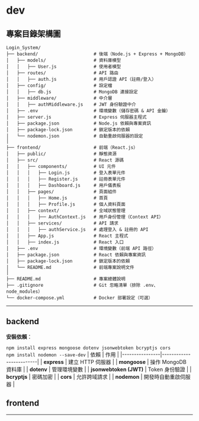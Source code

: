 # dev

## 專案目錄架構圖

```
Login_System/
├── backend/                     # 後端（Node.js + Express + MongoDB）
│   ├── models/                  # 資料庫模型
│   │   ├── User.js              # 使用者模型
│   ├── routes/                  # API 路由
│   │   ├── auth.js              # 用戶認證 API（註冊/登入）
│   ├── config/                  # 設定檔
│   │   ├── db.js                # MongoDB 連接設定
│   ├── middleware/              # 中介層
│   │   ├── authMiddleware.js    # JWT 身份驗證中介
│   ├── .env                     # 環境變數（儲存密碼 & API 金鑰）
│   ├── server.js                # Express 伺服器主程式
│   ├── package.json             # Node.js 依賴與專案資訊
│   ├── package-lock.json        # 鎖定版本的依賴
│   └── nodemon.json             # 自動重啟伺服器的設定
│
├── frontend/                    # 前端（React.js）
│   ├── public/                  # 靜態資源
│   ├── src/                     # React 源碼
│   │   ├── components/          # UI 元件
│   │   │   ├── Login.js         # 登入表單元件
│   │   │   ├── Register.js      # 註冊表單元件
│   │   │   ├── Dashboard.js     # 用戶儀表板
│   │   ├── pages/               # 頁面組件
│   │   │   ├── Home.js          # 首頁
│   │   │   ├── Profile.js       # 個人資料頁面
│   │   ├── context/             # 全域狀態管理
│   │   │   ├── AuthContext.js   # 用戶身份管理（Context API）
│   │   ├── services/            # API 請求
│   │   │   ├── authService.js   # 處理登入 & 註冊的 API
│   │   ├── App.js               # React 主程式
│   │   ├── index.js             # React 入口
│   ├── .env                     # 環境變數（前端 API 路徑）
│   ├── package.json             # React 依賴與專案資訊
│   ├── package-lock.json        # 鎖定版本的依賴
│   └── README.md                # 前端專案說明文件
│
├── README.md                    # 專案總體說明
├── .gitignore                   # Git 忽略清單（排除 .env、node_modules）
└── docker-compose.yml           # Docker 部署設定（可選）
```

---

## backend

**安裝依賴**：

`npm install express mongoose dotenv jsonwebtoken bcryptjs cors`  
`npm install nodemon --save-dev`
| 依賴 | 作用 |
|----------------|-------------------------|
| **express** | 建立 HTTP 伺服器 |
| **mongoose** | 操作 MongoDB 資料庫 |
| **dotenv** | 管理環境變數 |
| **jsonwebtoken (JWT)** | Token 身份驗證 |
| **bcryptjs** | 密碼加密 |
| **cors** | 允許跨域請求 |
| **nodemon** | 開發時自動重啟伺服器 |

## frontend

---
